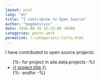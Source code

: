 ```yaml
---
layout: post
lang: "en"
title: "I contribute to Open Source"
author: "bogdanvlviv"
date: 2016-08-30 15:23:00 +0300
categories: posts work
permalink: /:categories/:title.html
---
```


I have contributed to open source projects:
<ul>
  {%- for project in site.data.projects -%}
  <li>
    <a href="{{ project.link }}">{{ project.title }}</a>
  </li>
  {%- endfor -%}
</ul>
